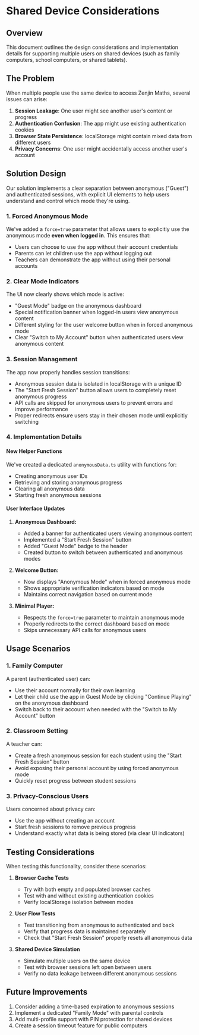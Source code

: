 # Shared Device Considerations

## Overview

This document outlines the design considerations and implementation details for supporting multiple users on shared devices (such as family computers, school computers, or shared tablets).

## The Problem

When multiple people use the same device to access Zenjin Maths, several issues can arise:

1. **Session Leakage**: One user might see another user's content or progress
2. **Authentication Confusion**: The app might use existing authentication cookies
3. **Browser State Persistence**: localStorage might contain mixed data from different users
4. **Privacy Concerns**: One user might accidentally access another user's account

## Solution Design

Our solution implements a clear separation between anonymous ("Guest") and authenticated sessions, with explicit UI elements to help users understand and control which mode they're using.

### 1. Forced Anonymous Mode

We've added a `force=true` parameter that allows users to explicitly use the anonymous mode **even when logged in**. This ensures that:

- Users can choose to use the app without their account credentials
- Parents can let children use the app without logging out
- Teachers can demonstrate the app without using their personal accounts

### 2. Clear Mode Indicators

The UI now clearly shows which mode is active:

- "Guest Mode" badge on the anonymous dashboard
- Special notification banner when logged-in users view anonymous content
- Different styling for the user welcome button when in forced anonymous mode
- Clear "Switch to My Account" button when authenticated users view anonymous content

### 3. Session Management

The app now properly handles session transitions:

- Anonymous session data is isolated in localStorage with a unique ID
- The "Start Fresh Session" button allows users to completely reset anonymous progress
- API calls are skipped for anonymous users to prevent errors and improve performance
- Proper redirects ensure users stay in their chosen mode until explicitly switching

### 4. Implementation Details

#### New Helper Functions

We've created a dedicated `anonymousData.ts` utility with functions for:

- Creating anonymous user IDs
- Retrieving and storing anonymous progress
- Clearing all anonymous data
- Starting fresh anonymous sessions

#### User Interface Updates

1. **Anonymous Dashboard:**
   - Added a banner for authenticated users viewing anonymous content
   - Implemented a "Start Fresh Session" button
   - Added "Guest Mode" badge to the header
   - Created button to switch between authenticated and anonymous modes

2. **Welcome Button:**
   - Now displays "Anonymous Mode" when in forced anonymous mode
   - Shows appropriate verification indicators based on mode
   - Maintains correct navigation based on current mode

3. **Minimal Player:**
   - Respects the `force=true` parameter to maintain anonymous mode
   - Properly redirects to the correct dashboard based on mode
   - Skips unnecessary API calls for anonymous users

## Usage Scenarios

### 1. Family Computer

A parent (authenticated user) can:
- Use their account normally for their own learning
- Let their child use the app in Guest Mode by clicking "Continue Playing" on the anonymous dashboard
- Switch back to their account when needed with the "Switch to My Account" button

### 2. Classroom Setting

A teacher can:
- Create a fresh anonymous session for each student using the "Start Fresh Session" button
- Avoid exposing their personal account by using forced anonymous mode
- Quickly reset progress between student sessions

### 3. Privacy-Conscious Users

Users concerned about privacy can:
- Use the app without creating an account
- Start fresh sessions to remove previous progress
- Understand exactly what data is being stored (via clear UI indicators)

## Testing Considerations

When testing this functionality, consider these scenarios:

1. **Browser Cache Tests**
   - Try with both empty and populated browser caches
   - Test with and without existing authentication cookies
   - Verify localStorage isolation between modes

2. **User Flow Tests**
   - Test transitioning from anonymous to authenticated and back
   - Verify that progress data is maintained separately
   - Check that "Start Fresh Session" properly resets all anonymous data

3. **Shared Device Simulation**
   - Simulate multiple users on the same device
   - Test with browser sessions left open between users
   - Verify no data leakage between different anonymous sessions

## Future Improvements

1. Consider adding a time-based expiration to anonymous sessions
2. Implement a dedicated "Family Mode" with parental controls
3. Add multi-profile support with PIN protection for shared devices
4. Create a session timeout feature for public computers